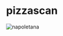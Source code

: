 # pizzascan
![napoletana](https://t4.ftcdn.net/jpg/04/44/86/71/360_F_444867155_rhsOresSJWWz85dJ7x65fuxH7zyJOMlR.jpg)

